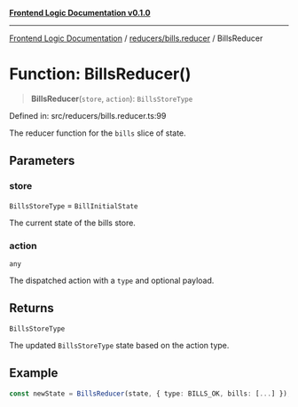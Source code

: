 [**Frontend Logic Documentation v0.1.0**](../../../README.md)

***

[Frontend Logic Documentation](../../../modules.md) / [reducers/bills.reducer](../README.md) / BillsReducer

# Function: BillsReducer()

> **BillsReducer**(`store`, `action`): `BillsStoreType`

Defined in: src/reducers/bills.reducer.ts:99

The reducer function for the `bills` slice of state.

## Parameters

### store

`BillsStoreType` = `BillInitialState`

The current state of the bills store.

### action

`any`

The dispatched action with a `type` and optional payload.

## Returns

`BillsStoreType`

The updated `BillsStoreType` state based on the action type.

## Example

```ts
const newState = BillsReducer(state, { type: BILLS_OK, bills: [...] });
```
